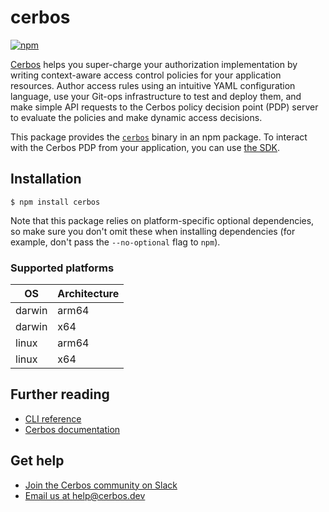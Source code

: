 # cerbos

[![npm](https://img.shields.io/npm/v/cerbos?style=flat-square)](https://www.npmjs.com/package/cerbos)

[Cerbos](https://cerbos.dev) helps you super-charge your authorization implementation by writing context-aware access control policies for your application resources.
Author access rules using an intuitive YAML configuration language, use your Git-ops infrastructure to test and deploy them, and make simple API requests to the Cerbos policy decision point (PDP) server to evaluate the policies and make dynamic access decisions.

This package provides the [`cerbos`](https://docs.cerbos.dev/cerbos/latest/cli/cerbos) binary in an npm package.
To interact with the Cerbos PDP from your application, you can use [the SDK](https://github.com/cerbos/cerbos-sdk-javascript).

## Installation

```console
$ npm install cerbos
```

Note that this package relies on platform-specific optional dependencies, so make sure you don't omit these when installing dependencies (for example, don't pass the `--no-optional` flag to `npm`).

### Supported platforms

| OS | Architecture |
|---|---|
| darwin | arm64 |
| darwin | x64 |
| linux | arm64 |
| linux | x64 |

## Further reading

- [CLI reference](https://docs.cerbos.dev/cerbos/latest/cli/cerbos)
- [Cerbos documentation](https://docs.cerbos.dev)

## Get help

- [Join the Cerbos community on Slack](http://go.cerbos.io/slack)
- [Email us at help@cerbos.dev](mailto:help@cerbos.dev)
